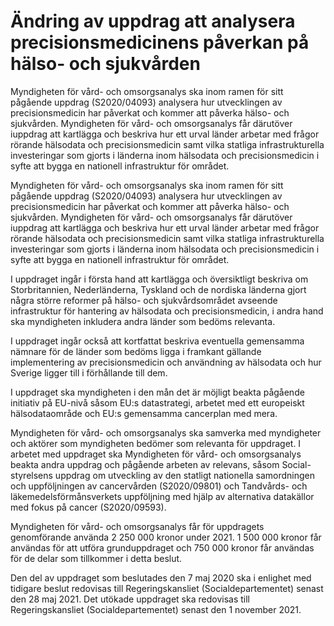 # Ändring av uppdrag att analysera precisionsmedicinens påverkan på hälso- och sjukvården

Myndigheten för vård- och omsorgsanalys ska inom ramen för sitt pågående uppdrag (S2020/04093) analysera hur utvecklingen av precisionsmedicin har påverkat och kommer att påverka hälso- och sjukvården. Myndigheten för vård- och omsorgsanalys får därutöver iuppdrag att kartlägga och beskriva hur ett urval länder arbetar med frågor rörande hälsodata och precisionsmedicin samt vilka statliga infrastrukturella investeringar som gjorts i länderna inom hälsodata och precisionsmedicin i syfte att bygga en nationell infrastruktur för området.

Myndigheten för vård- och omsorgsanalys ska inom ramen för sitt pågående uppdrag (S2020/04093) analysera hur utvecklingen av precisionsmedicin har påverkat och kommer att påverka hälso- och sjukvården. Myndigheten för vård- och omsorgsanalys får därutöver iuppdrag att kartlägga och beskriva hur ett urval länder arbetar med frågor rörande hälsodata och precisionsmedicin samt vilka statliga infrastrukturella investeringar som gjorts i länderna inom hälsodata och precisionsmedicin i syfte att bygga en nationell infrastruktur för området.

I uppdraget ingår i första hand att kartlägga och översiktligt beskriva om Storbritannien, Nederländerna, Tyskland och de nordiska länderna gjort några större reformer på hälso- och sjukvårdsområdet avseende infrastruktur för hantering av hälsodata och precisionsmedicin, i andra hand ska myndigheten inkludera andra länder som bedöms relevanta.

I uppdraget ingår också att kortfattat beskriva eventuella gemensamma nämnare för de länder som bedöms ligga i framkant gällande implementering av precisionsmedicin och användning av hälsodata och hur Sverige ligger till i förhållande till dem.

I uppdraget ska myndigheten i den mån det är möjligt beakta pågående initiativ på EU-nivå såsom EU:s datastrategi, arbetet med ett europeiskt hälsodataområde och EU:s gemensamma cancerplan med mera.

Myndigheten för vård- och omsorgsanalys ska samverka med myndigheter och aktörer som myndigheten bedömer som relevanta för uppdraget. I arbetet med uppdraget ska Myndigheten för vård- och omsorgsanalys beakta andra uppdrag och pågående arbeten av relevans, såsom Social-styrelsens uppdrag om utveckling av den statligt nationella samordningen och uppföljningen av cancervården (S2020/09801) och Tandvårds- och läkemedelsförmånsverkets uppföljning med hjälp av alternativa datakällor med fokus på cancer (S2020/09593).

Myndigheten för vård- och omsorgsanalys får för uppdragets genomförande använda 2 250 000 kronor under 2021. 1 500 000 kronor får användas för att utföra grunduppdraget och 750 000 kronor får användas för de delar som tillkommer i detta beslut.

Den del av uppdraget som beslutades den 7 maj 2020 ska i enlighet med tidigare beslut redovisas till Regeringskansliet (Socialdepartementet) senast den 28 maj 2021. Det utökade uppdraget ska redovisas till Regeringskansliet (Socialdepartementet) senast den 1 november 2021.
